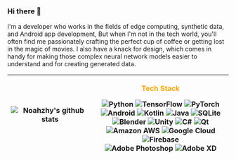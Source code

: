 ### Hi there 👋

I'm a developer who works in the fields of edge computing, synthetic data, and Android app development, But when I'm not in the tech world, you'll often find me passionately crafting the perfect cup of coffee or getting lost in the magic of movies. I also have a knack for design, which comes in handy for making those complex neural network models easier to understand and for creating generated data.

| <a><img align="center" src="https://github-readme-stats.vercel.app/api?username=noahzhy&show_icons=true&hide_border=true" alt="Noahzhy's github stats" /></a> |<p style="color:orange">Tech Stack</p><a>![Python](https://img.shields.io/badge/Python-3776AB.svg?logo=python&logoColor=white) ![TensorFlow](https://img.shields.io/badge/TensorFlow-FF6F00.svg?logo=TensorFlow&logoColor=white) ![PyTorch](https://img.shields.io/badge/PyTorch-EE4C2C.svg?logo=PyTorch&logoColor=white) <br>![Android](https://img.shields.io/badge/Android-3DDC84?logo=android&logoColor=white) ![Kotlin](https://img.shields.io/badge/Kotlin-7F52FF.svg?logo=kotlin&logoColor=white) ![Java](https://img.shields.io/badge/Java-ED8B00.svg?logo=openjdk&logoColor=white) ![SQLite](https://img.shields.io/badge/sqlite-%2307405e.svg?logo=sqlite&logoColor=white)<br>![Blender](https://img.shields.io/badge/Blender-F5792A.svg?logo=blender&logoColor=white) ![Unity](https://img.shields.io/badge/Unity-000000.svg?logo=unity&logoColor=white) ![C#](https://img.shields.io/badge/C%23-%23239120.svg?logo=c-sharp&logoColor=white) ![Qt](https://img.shields.io/badge/Qt-%23217346.svg?logo=Qt&logoColor=white)<br>![Amazon AWS](https://img.shields.io/badge/AWS-FF9900?logo=amazon-aws) ![Google Cloud](https://img.shields.io/badge/Google%20Cloud-4285F4.svg?logo=google-cloud&logoColor=white) ![Firebase](https://img.shields.io/badge/Firebase-039BE5?logo=Firebase&logoColor=white)<br>![Adobe Photoshop](https://img.shields.io/badge/Adobe%20Photoshop-31A8FF.svg?logo=adobe%20photoshop&logoColor=white) ![Adobe XD](https://img.shields.io/badge/Adobe%20XD-470137?&logo=Adobe%20XD&logoColor=white)</a>|
| ------------- | ------------- |

<!--
**noahzhy/noahzhy** is a ✨ _special_ ✨ repository because its `README.md` (this file) appears on your GitHub profile.

Here are some ideas to get you started:

- 🔭 I’m currently working on ...
- 🌱 I’m currently learning ...
- 👯 I’m looking to collaborate on ...
- 🤔 I’m looking for help with ...
- 💬 Ask me about ...
- 📫 How to reach me: ...
- 😄 Pronouns: ...
- ⚡ Fun fact: ...
-->
